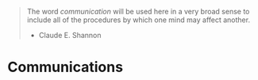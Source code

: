 
> The word _communication_ will be used here in a very broad sense to include all of the procedures by which one mind may affect another.
> - Claude E. Shannon

# Communications